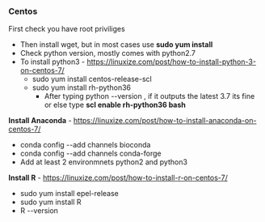 ### Centos
First check you have root priviliges

* Then install wget, but in most cases use **sudo yum install**
* Check python version, mostly comes with python2.7
* To install python3 - https://linuxize.com/post/how-to-install-python-3-on-centos-7/
  * sudo yum install centos-release-scl
  * sudo yum install rh-python36
    * After typing python --version , if it outputs the latest 3.7 its fine or else type **scl enable rh-python36 bash**
      

**Install Anaconda** - https://linuxize.com/post/how-to-install-anaconda-on-centos-7/
* conda config --add channels bioconda
* conda config --add channels conda-forge
* Add at least 2 environmnets python2 and python3

**Install R** - https://linuxize.com/post/how-to-install-r-on-centos-7/
* sudo yum install epel-release
* sudo yum install R
* R --version
